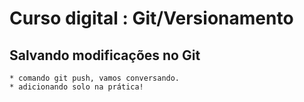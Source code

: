 # Curso digital : Git/Versionamento

## Salvando modificações no Git
    * comando git push, vamos conversando.
    * adicionando solo na prática!